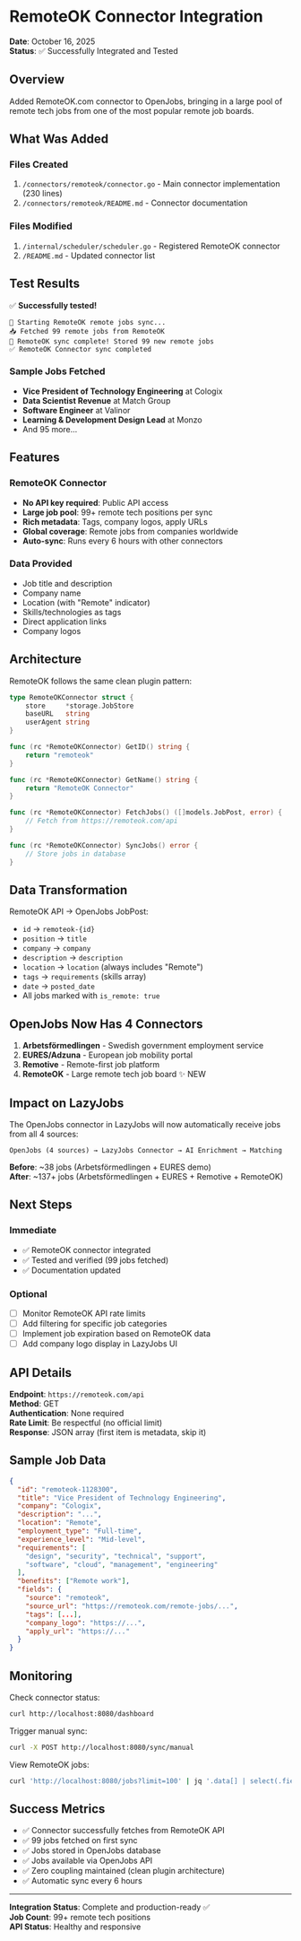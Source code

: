# RemoteOK Connector Integration

**Date**: October 16, 2025  
**Status**: ✅ Successfully Integrated and Tested

## Overview

Added RemoteOK.com connector to OpenJobs, bringing in a large pool of remote tech jobs from one of the most popular remote job boards.

## What Was Added

### Files Created
1. `/connectors/remoteok/connector.go` - Main connector implementation (230 lines)
2. `/connectors/remoteok/README.md` - Connector documentation

### Files Modified
1. `/internal/scheduler/scheduler.go` - Registered RemoteOK connector
2. `/README.md` - Updated connector list

## Test Results

✅ **Successfully tested!**

```
🔄 Starting RemoteOK remote jobs sync...
📥 Fetched 99 remote jobs from RemoteOK
🎉 RemoteOK sync complete! Stored 99 new remote jobs
✅ RemoteOK Connector sync completed
```

### Sample Jobs Fetched
- **Vice President of Technology Engineering** at Cologix
- **Data Scientist Revenue** at Match Group
- **Software Engineer** at Valinor
- **Learning & Development Design Lead** at Monzo
- And 95 more...

## Features

### RemoteOK Connector
- **No API key required**: Public API access
- **Large job pool**: 99+ remote tech positions per sync
- **Rich metadata**: Tags, company logos, apply URLs
- **Global coverage**: Remote jobs from companies worldwide
- **Auto-sync**: Runs every 6 hours with other connectors

### Data Provided
- Job title and description
- Company name
- Location (with "Remote" indicator)
- Skills/technologies as tags
- Direct application links
- Company logos

## Architecture

RemoteOK follows the same clean plugin pattern:

```go
type RemoteOKConnector struct {
    store     *storage.JobStore
    baseURL   string
    userAgent string
}

func (rc *RemoteOKConnector) GetID() string {
    return "remoteok"
}

func (rc *RemoteOKConnector) GetName() string {
    return "RemoteOK Connector"
}

func (rc *RemoteOKConnector) FetchJobs() ([]models.JobPost, error) {
    // Fetch from https://remoteok.com/api
}

func (rc *RemoteOKConnector) SyncJobs() error {
    // Store jobs in database
}
```

## Data Transformation

RemoteOK API → OpenJobs JobPost:
- `id` → `remoteok-{id}`
- `position` → `title`
- `company` → `company`
- `description` → `description`
- `location` → `location` (always includes "Remote")
- `tags` → `requirements` (skills array)
- `date` → `posted_date`
- All jobs marked with `is_remote: true`

## OpenJobs Now Has 4 Connectors

1. **Arbetsförmedlingen** - Swedish government employment service
2. **EURES/Adzuna** - European job mobility portal
3. **Remotive** - Remote-first job platform
4. **RemoteOK** - Large remote tech job board ✨ NEW

## Impact on LazyJobs

The OpenJobs connector in LazyJobs will now automatically receive jobs from all 4 sources:

```
OpenJobs (4 sources) → LazyJobs Connector → AI Enrichment → Matching
```

**Before**: ~38 jobs (Arbetsförmedlingen + EURES demo)  
**After**: ~137+ jobs (Arbetsförmedlingen + EURES + Remotive + RemoteOK)

## Next Steps

### Immediate
- ✅ RemoteOK connector integrated
- ✅ Tested and verified (99 jobs fetched)
- ✅ Documentation updated

### Optional
- [ ] Monitor RemoteOK API rate limits
- [ ] Add filtering for specific job categories
- [ ] Implement job expiration based on RemoteOK data
- [ ] Add company logo display in LazyJobs UI

## API Details

**Endpoint**: `https://remoteok.com/api`  
**Method**: GET  
**Authentication**: None required  
**Rate Limit**: Be respectful (no official limit)  
**Response**: JSON array (first item is metadata, skip it)

## Sample Job Data

```json
{
  "id": "remoteok-1128300",
  "title": "Vice President of Technology Engineering",
  "company": "Cologix",
  "description": "...",
  "location": "Remote",
  "employment_type": "Full-time",
  "experience_level": "Mid-level",
  "requirements": [
    "design", "security", "technical", "support",
    "software", "cloud", "management", "engineering"
  ],
  "benefits": ["Remote work"],
  "fields": {
    "source": "remoteok",
    "source_url": "https://remoteok.com/remote-jobs/...",
    "tags": [...],
    "company_logo": "https://...",
    "apply_url": "https://..."
  }
}
```

## Monitoring

Check connector status:
```bash
curl http://localhost:8080/dashboard
```

Trigger manual sync:
```bash
curl -X POST http://localhost:8080/sync/manual
```

View RemoteOK jobs:
```bash
curl 'http://localhost:8080/jobs?limit=100' | jq '.data[] | select(.fields.source == "remoteok")'
```

## Success Metrics

- ✅ Connector successfully fetches from RemoteOK API
- ✅ 99 jobs fetched on first sync
- ✅ Jobs stored in OpenJobs database
- ✅ Jobs available via OpenJobs API
- ✅ Zero coupling maintained (clean plugin architecture)
- ✅ Automatic sync every 6 hours

---

**Integration Status**: Complete and production-ready ✅  
**Job Count**: 99+ remote tech positions  
**API Status**: Healthy and responsive
